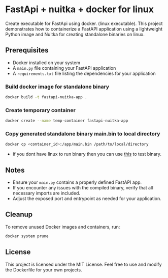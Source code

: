 # FastApi + nuitka + docker for linux

Create executable for FastApi using docker. (linux executable).
This project demonstrates how to containerize a FastAPI application using a lightweight Python image and Nuitka for creating standalone binaries on linux.

## Prerequisites

- Docker installed on your system
- A `main.py` file containing your FastAPI application
- A `requirements.txt` file listing the dependencies for your application

### Build docker image for standalone binary

```bash
docker build -t fastapi-nuitka-app .
```

### Create temporary container

```bash
docker create --name temp-container fastapi-nuitka-app
```

### Copy generated standalone binary main.bin to local directory

```bash
docker cp <container_id>:/app/main.bin /path/to/local/directory
```

- if you dont have linux to run binary then you can use [this](https://github.com/winnee0solta/fast_api_nuitka_docker/blob/main/linux/test_binary/README.md) to test binary.

## Notes

- Ensure your `main.py` contains a properly defined FastAPI app.
- If you encounter any issues with the compiled binary, verify that all necessary imports are included.
- Adjust the exposed port and entrypoint as needed for your application.

## Cleanup

To remove unused Docker images and containers, run:

```bash
docker system prune
```

## License

This project is licensed under the MIT License. Feel free to use and modify the Dockerfile for your own projects.
